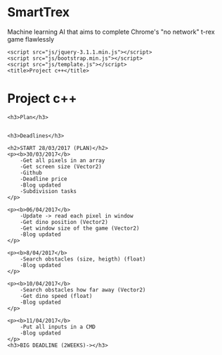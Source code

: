 # SmartTrex

Machine learning AI that aims to complete Chrome's "no network" t-rex game flawlessly

<!DOCTYPE html>
<html lang="en">
<head>
	<meta charset="UTF-8">
	<link rel="stylesheet" href="css/bootstrap.min.css">
	<link rel="stylesheet" href="css/template.css">
	<link rel="stylesheet" type="text/css" href="css/index.css">

	<script src="js/jquery-3.1.1.min.js"></script>
	<script src="js/bootstrap.min.js"></script>
	<script src="js/template.js"></script>
	<title>Project c++</title>

</head>

<body>
	<h1>Project c++</h1>

	<h3>Plan</h3>
	
	
	<h3>Deadlines</h3>
	
	<h2>START 28/03/2017 (PLAN)</h2>
	<p><b>30/03/2017</b>
		-Get all pixels in an array
		-Get screen size (Vector2)
		-Github
		-Deadline price
		-Blog updated
		-Subdivision tasks
	</p>

	<p><b>06/04/2017</b>
		-Update -> read each pixel in window
		-Get dino position (Vector2)
		-Get window size of the game (Vector2)
		-Blog updated
	</p>

	<p><b>8/04/2017</b>
		-Search obstacles (size, heigth) (float)
		-Blog updated
	</p>
	
	<p><b>10/04/2017</b>
		-Search obstacles how far away (Vector2)
		-Get dino speed (float)
		-Blog updated
	</p>
	
	<p><b>11/04/2017</b>
		-Put all inputs in a CMD
		-Blog updated
	</p>
	<h3>BIG DEADLINE (2WEEKS)-></h3>
	
	
	
	
</body>
</html>
